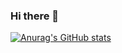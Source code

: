 ### Hi there 👋

[![Anurag's GitHub stats](https://github-readme-stats.vercel.app/api?username=andersonpog&theme=cobalt)](https://github.com/anuraghazra/github-readme-stats)

<!--[![Top Langs](https://github-readme-stats.vercel.app/api/top-langs/?username=andersonpog&theme=cobalt&langs_count=8&layout=compact)](https://github.com/anuraghazra/github-readme-stats)-->

<!--
**andersonpog/andersonpog** is a ✨ _special_ ✨ repository because its `README.md` (this file) appears on your GitHub profile.

Here are some ideas to get you started:

- 🔭 I’m currently working on ...
- 🌱 I’m currently learning ...
- 👯 I’m looking to collaborate on ...
- 🤔 I’m looking for help with ...
- 💬 Ask me about ...
- 📫 How to reach me: ...
- 😄 Pronouns: ...
- ⚡ Fun fact: ...
-->
